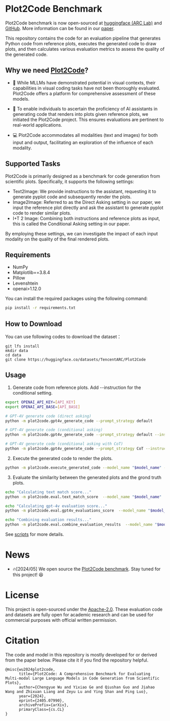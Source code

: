 # Plot2Code Benchmark

Plot2Code benchmark is now open-sourced at [huggingface (ARC Lab)](https://huggingface.co/TencentARC) and [GitHub](https://github.com/TencentARC/Plot2Code). More information can be found in our [paper](https://arxiv.org/abs/2405.07990). 


This repository contains the code for an evaluation pipeline that generates Python code from reference plots, executes the generated code to draw plots, and then calculates various evaluation metrics to assess the quality of the generated code.

## Why we need [Plot2Code](https://huggingface.co/datasets/TencentARC/Plot2Code)?
* 🧐 While MLLMs have demonstrated potential in visual contexts, their capabilities in visual coding tasks have not been thoroughly evaluated. Plot2Code offers a platform for comprehensive assessment of these models.

* 🤗 To enable individuals to ascertain the proficiency of AI assistants in generating code that renders into plots given reference plots, we initiated the Plot2Code project. This ensures evaluations are pertinent to real-world applications.

* 💻 Plot2Code accommodates all modalities (text and images) for both input and output, facilitating an exploration of the influence of each modality.

## Supported Tasks

Plot2Code is primarily designed as a benchmark for code generation from scientific plots. Specifically, it supports the following settings:

* Text2Image: We provide instructions to the assistant, requesting it to generate pyplot code and subsequently render the plots.
* Image2Image: Referred to as the Direct Asking setting in our paper, we input the reference plot directly and ask the assistant to generate pyplot code to render similar plots.
* I+T 2 Image: Combining both instructions and reference plots as input, this is called the Conditional Asking setting in our paper.

By employing these settings, we can investigate the impact of each input modality on the quality of the final rendered plots.

## Requirements

- NumPy
- Matplotlib==3.8.4
- Pillow
- Levenshtein
- openai>1.12.0

You can install the required packages using the following command:

```bash
pip install -r requirements.txt
```

## How to Download
You can use following codes to download the dataset：
```shell
git lfs install
mkdir data
cd data
git clone https://huggingface.co/datasets/TencentARC/Plot2Code
```

## Usage

1. Generate code from reference plots. Add --instruction for the conditional setting.
``` bash
export OPENAI_API_KEY=[API_KEY]
export OPENAI_API_BASE=[API_BASE]

# GPT-4V generate code (direct asking)
python -m plot2code.gpt4v_generate_code --prompt_strategy default

# GPT-4V generate code (conditional asking)
python -m plot2code.gpt4v_generate_code --prompt_strategy default --instruct

# GPT-4V generate code (conditional asking with CoT)
python -m plot2code.gpt4v_generate_code --prompt_strategy CoT --instruct
```
2. Execute the generated code to render the plots.
``` bash
python -m plot2code.execute_generated_code --model_name "$model_name" --prompt_strategy $prompt_strategy

```
3. Evaluate the similarity between the generated plots and the grond truth plots.

``` bash
echo "Calculating text match score..."
python -m plot2code.eval.text_match_score  --model_name "$model_name"  --prompt_strategy $prompt_strategy

echo "Calculating gpt-4v evaluation score..."
python -m plot2code.eval.gpt4v_evaluations_score  --model_name "$model_name"  --prompt_strategy $prompt_strategy

echo "Combining evaluation results..."
python -m plot2code.eval.combine_evaluation_results  --model_name "$model_name"  --prompt_strategy $prompt_strategy
```

See [scripts](scripts) for more details.

# News
* 🔥[2024/05] We open source the [Plot2Code benchmark](https://huggingface.co/datasets/TencentARC/Plot2Code).
Stay tuned for this project! 😆

# License
This project is open-sourced under the [Apache-2.0](https://www.apache.org/licenses/LICENSE-2.0). These evaluation code and datasets are fully open for academic research and can be used for commercial purposes with official written permission. 

# Citation
The code and model in this repository is mostly developed for or derived from the paper below. Please cite it if you find the repository helpful.
```
@misc{wu2024plot2code,
      title={Plot2Code: A Comprehensive Benchmark for Evaluating Multi-modal Large Language Models in Code Generation from Scientific Plots}, 
      author={Chengyue Wu and Yixiao Ge and Qiushan Guo and Jiahao Wang and Zhixuan Liang and Zeyu Lu and Ying Shan and Ping Luo},
      year={2024},
      eprint={2405.07990},
      archivePrefix={arXiv},
      primaryClass={cs.CL}
}
```